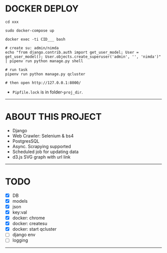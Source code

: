 
# DOCKER DEPLOY
```
cd xxx

sudo docker-compose up

docker exec -ti CID___ bash

# create su: admin/nimda
echo "from django.contrib.auth import get_user_model; User = get_user_model(); User.objects.create_superuser('admin', '', 'nimda')" | pipenv run python manage.py shell

# run task
pipenv run python manage.py qcluster

# then open http://127.0.0.1:8000/
```

- `Pipfile.lock` is in folder-`proj_dir`.

---

# ABOUT THIS PROJECT
- Django
- Web Crawler: Selenium & bs4 
- PostgresSQL
- Async. Scrapying supported
- Scheduled job for updating data
- d3.js SVG graph with url link


---


# TODO
- [x] DB
- [x] models
- [x] json
- [x] key:val
- [x] docker: chrome
- [x] docker: createsu
- [x] docker: start qcluster
- [ ] django env
- [ ] logging

---
